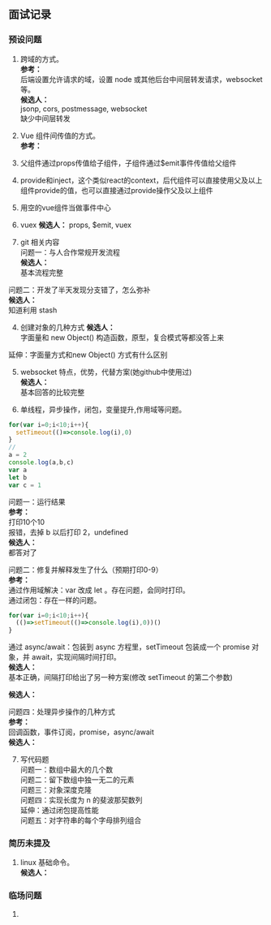 ## 面试记录
### 预设问题
1. 跨域的方式。  
**参考：**  
后端设置允许请求的域，设置 node 或其他后台中间层转发请求，websocket等。  
**候选人：**  
jsonp, cors, postmessage, websocket  
缺少中间层转发

2. Vue 组件间传值的方式。  
**参考：**  
1. 父组件通过props传值给子组件，子组件通过$emit事件传值给父组件
2. provide和inject，这个类似react的context，后代组件可以直接使用父及以上组件provide的值，也可以直接通过provide操作父及以上组件
3. 用空的vue组件当做事件中心
4. vuex
**候选人：**
props, $emit, vuex

3. git 相关内容  
问题一：与人合作常规开发流程  
**候选人：**  
基本流程完整  

问题二：开发了半天发现分支错了，怎么弥补  
**候选人：**  
知道利用 stash  

4. 创建对象的几种方式
**候选人：**  
字面量和 new Object()
构造函数，原型，复合模式等都没答上来

延伸：字面量方式和new Object() 方式有什么区别  

5. websocket 特点，优势，代替方案(她github中使用过)    
**候选人：**  
基本回答的比较完整

6. 单线程，异步操作，闭包，变量提升,作用域等问题。  
```js
for(var i=0;i<10;i++){
  setTimeout(()=>console.log(i),0)
}
//
a = 2
console.log(a,b,c)
var a
let b
var c = 1
```  
问题一：运行结果  
**参考：**  
打印10个10  
报错，去掉 b 以后打印 2，undefined  
**候选人：**  
都答对了

问题二：修复并解释发生了什么（预期打印0-9）  
**参考：**  
通过作用域解决：var 改成 let 。存在问题，会同时打印。  
通过闭包：存在一样的问题。  
```js
for(var i=0;i<10;i++){
  (()=>setTimeout(()=>console.log(i),0))()
}
```
通过 async/await：包装到 async 方程里，setTimeout 包装成一个 promise 对象，并 await，实现间隔时间打印。  
**候选人：**  
基本正确，间隔打印给出了另一种方案(修改 setTimeout 的第二个参数)


**候选人：**  

问题四：处理异步操作的几种方式  
**参考：**  
回调函数，事件订阅，promise，async/await  
**候选人：**  

7. 写代码题  
问题一：数组中最大的几个数  
问题二：留下数组中独一无二的元素  
问题三：对象深度克隆  
问题四：实现长度为 n 的斐波那契数列  
延伸：通过闭包提高性能  
问题五：对字符串的每个字母排列组合  


### 简历未提及
1. linux 基础命令。  
**候选人：**  

### 临场问题
1.  
